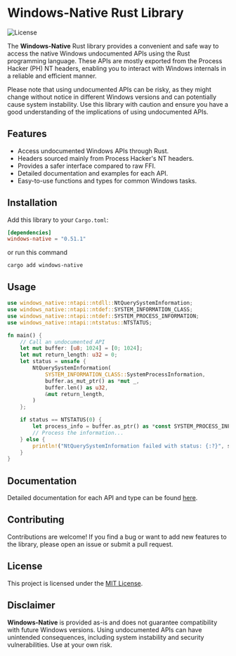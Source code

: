# Windows-Native Rust Library

![License](https://img.shields.io/badge/license-MIT-blue)

The **Windows-Native** Rust library provides a convenient and safe way to access the native Windows undocumented APIs using the Rust programming language. These APIs are mostly exported from the Process Hacker (PH) NT headers, enabling you to interact with Windows internals in a reliable and efficient manner.

Please note that using undocumented APIs can be risky, as they might change without notice in different Windows versions and can potentially cause system instability. Use this library with caution and ensure you have a good understanding of the implications of using undocumented APIs.

## Features

- Access undocumented Windows APIs through Rust.
- Headers sourced mainly from Process Hacker's NT headers.
- Provides a safer interface compared to raw FFI.
- Detailed documentation and examples for each API.
- Easy-to-use functions and types for common Windows tasks.

## Installation

Add this library to your `Cargo.toml`:

```toml
[dependencies]
windows-native = "0.51.1"
```
or run this command

```
cargo add windows-native
```

## Usage

```rust
use windows_native::ntapi::ntdll::NtQuerySystemInformation;
use windows_native::ntapi::ntdef::SYSTEM_INFORMATION_CLASS;
use windows_native::ntapi::ntdef::SYSTEM_PROCESS_INFORMATION;
use windows_native::ntapi::ntstatus::NTSTATUS;

fn main() {
    // Call an undocumented API
    let mut buffer: [u8; 1024] = [0; 1024];
    let mut return_length: u32 = 0;
    let status = unsafe {
        NtQuerySystemInformation(
            SYSTEM_INFORMATION_CLASS::SystemProcessInformation,
            buffer.as_mut_ptr() as *mut _,
            buffer.len() as u32,
            &mut return_length,
        )
    };

    if status == NTSTATUS(0) {
        let process_info = buffer.as_ptr() as *const SYSTEM_PROCESS_INFORMATION;
        // Process the information...
    } else {
        println!("NtQuerySystemInformation failed with status: {:?}", status);
    }
}
```

## Documentation

Detailed documentation for each API and type can be found [here](https://docs.rs/windows-native/).

## Contributing

Contributions are welcome! If you find a bug or want to add new features to the library, please open an issue or submit a pull request.

## License

This project is licensed under the [MIT License](LICENSE).

## Disclaimer

**Windows-Native** is provided as-is and does not guarantee compatibility with future Windows versions. Using undocumented APIs can have unintended consequences, including system instability and security vulnerabilities. Use at your own risk.
